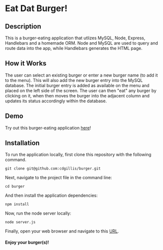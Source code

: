 # Eat Dat Burger!

## Description

This is a burger-eating application that utlizes MySQL, Node, Express, Handlebars and a homemade ORM. 
Node and MySQL are used to query and route data into the app, while Handlebars generates the HTML page.

## How it Works

The user can select an existing burger or enter a new burger name (to add it to the menu). This will also add the new burger entry into the MySQL database. 
The initial burger entry is added as available on the menu and placed on the left side of the screen. 
The user can then "eat" any burger by clicking on it, when then moves the burger into the adjacent column and updates its status accordingly within the database.

## Demo
Try out this burger-eating application [here](https://secure-ocean-65753.herokuapp.com/)!

## Installation
To run the application locally, first clone this repository with the following command.

`git clone git@github.com:cdgillis/burger.git`

Next, navigate to the project file in the command line:

`cd burger`

And then install the application dependencies:

`npm install`

Now, run the node server locally:

`node server.js`

Finally, open your web browser and navigate to this [URL](http://localhost:8080/).

#### **Enjoy your burger(s)!**
